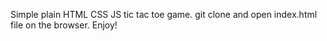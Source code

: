 Simple plain HTML CSS JS tic tac toe game.
git clone and open index.html file on the browser.
Enjoy!
